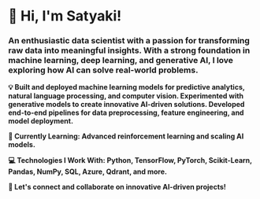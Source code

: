 # 👋 Hi, I'm Satyaki!

### An enthusiastic data scientist with a passion for transforming raw data into meaningful insights. With a strong foundation in machine learning, deep learning, and generative AI, I love exploring how AI can solve real-world problems.

**💡 Built and deployed machine learning models for predictive analytics, natural language processing, and computer vision.
   Experimented with generative models to create innovative AI-driven solutions.
   Developed end-to-end pipelines for data preprocessing, feature engineering, and model deployment.**
   
**🌱 Currently Learning: Advanced reinforcement learning and scaling AI models.**

**💻 Technologies I Work With: Python, TensorFlow, PyTorch, Scikit-Learn, Pandas, NumPy, SQL, Azure, Qdrant, and more.**

**🔗 Let's connect and collaborate on innovative AI-driven projects!**

